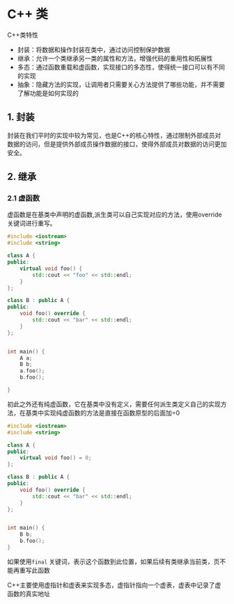# C++ 类

C++类特性
- 封装：将数据和操作封装在类中，通过访问控制保护数据
- 继承：允许一个类继承另一类的属性和方法，增强代码的重用性和拓展性
- 多态：通过函数重载和虚函数，实现接口的多态性，使得统一接口可以有不同的实现
- 抽象：隐藏方法的实现，让调用者只需要关心方法提供了哪些功能，并不需要了解功能是如何实现的

## 1. 封装

封装在我们平时的实现中较为常见，也是C++的核心特性，通过限制外部成员对数据的访问，但是提供外部成员操作数据的接口，使得外部成员对数据的访问更加安全。

## 2. 继承

### 2.1 虚函数

虚函数是在基类中声明的虚函数,派生类可以自己实现对应的方法，使用override关键词进行重写。

```cpp
#include <iostream>
#include <string>

class A {
public:
    virtual void foo() {
        std::cout << "foo" << std::endl;
    }
};

class B : public A {
public:
    void foo() override {
        std::cout << "bar" << std::endl;
    }
};


int main() {
    A a;
    B b;
    a.foo();
    b.foo();

}
```

初此之外还有纯虚函数，它在基类中没有定义，需要任何派生类定义自己的实现方法，在基类中实现纯虚函数的方法是直接在函数原型的后面加=0

```cpp
#include <iostream>
#include <string>

class A {
public:
    virtual void foo() = 0;
};

class B : public A {
public:
    void foo() override {
        std::cout << "bar" << std::endl;
    }
};


int main() {
    B b;
    b.foo();
}
```

如果使用`final` 关键词，表示这个函数到此位置，如果后续有类继承当前类，页不能再重写此函数

C++主要使用虚指针和虚表来实现多态，虚指针指向一个虚表，虚表中记录了虚函数的真实地址

